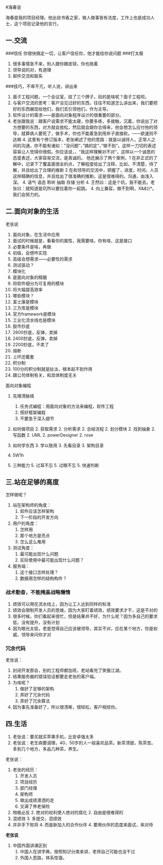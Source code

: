#海春说

海春是我的项目经理。他出自书香之家，做人做事皆有法度，工作上也是成功人士，这个项目记录他的言行。

## 一.交流
###信任
你很快搞定一切，让客户信任你，他才能给你说问题
###打太极
1. 很多事情急不来，别人跟你踢皮球，你也拖着
2. 领导说的对，有道理
3. 邮件交流和联系

###技巧，不卑不亢，听人说，讲出来
1. 面子工程问题，一个会议室，挂了三个牌子，目的是啥呢？面子工程呗。
2. 与客户交流的思考：客户没见过好的东西，往往不知道怎么讲出来，我们要把好的东西展现给他们，我们去引领他们，作为主导。
3. 软件设计的需求——是面向对象程序设计的很重要的部分。
4. 老张跟我说：跟客户说需求不能太硬，你要多练，多接触，沉着，你说出了对方想要的东西，对方就会放松，然后就会跟你合得来，他会想怎么应付他的领导，就算病人要死了，做手术，你也不能着急到用斧子直接砍。——欲速则不达嘛
    4. 这里有个修订版本，老张阐述了他的思路：就是以诚待人，正常人之间的沟通，你不能有诸如：”没问题“，”搞的定“，”做不到“。这样一刀切的表述容易让人觉得你很假。你应该说，，“我这样理解对不对”，这样以一个诚恳的态度表述，大家容易交流，是真诚的。 他还展示了两个案例，1 在非正式的了解中，记录下了覆盖面很全的点，了解程度给出了注释，比如，不清楚，待了解，并且给出了合理的推断  2 在和领导的交流中，把握了，进度，时间，人员这样精确的信息，并且给出了很准确的推断。这是很难得的。沟通，由浅入深。
    4. 语气 语态 聆听 抽取 存储 分析
    4. 王然曰：这是个坑，我不能去。老张曰：就知道是坑所以要拉着你一起跳。
    4. 向上兼容，做不到啊，X&*&*))*。我们会努力的。

## 二.面向对象的生活
老张说
1. 面向对象，在生活中应用
  1. 面试的时候就是，看看你的属性，我需要啥，你有啥，这是接口
  1. 必要条件是啥，再做
2. 初级，会想咋实现
  2. 高级会想需求——必要性的需求
  2. 测试驱动？
3. 模块化
  3. 是面向对象的精髓
  3. 将软件细分为可复用的模块
  3. 将大幅提高效率
4. 哪些模块？
  4. 富士康是模块
  4. 三方库是模块
  4. 官方framework是模块
  4. 工业化流水线也是模块
5. 股市抄底
  5. 2600抄底，反弹，卖掉
  5. 2400抄底，反弹，卖掉
  5. 2200抄底，不卖了
6. 熔断
  6. 上环还戴套
7. 积分制
  7. 100分的积分制就是扯淡，根本起不到作用
  7. 跟公司体制有关，和具体制度无关
 
面向对象编程

1. 先理清脉络
    1. 任务式编程：用面向对象的方法来编程，软件工程
    1. 搭好框架编程
    1. 不要急于深入细节 
  
2. 如何做项目
    2. 获取需求
    2. 分析需求
    2. 总结流程
    2. 划分模块
    2. 找到抽象
    2. 写函数
    2. UML
    2. powerDesigner
    2. rose
3. 如何学东西
    3. 学以致用
    3. 先看目录
    3. 架构目录
4. 5W1h
5. 三种能力
    5. 过耳不忘
    5. 过眼不忘
    5. 快速判断



## 三.站在足够的高度

怎样做呢？

1. 站在架构师的角度：
    1. 软件应该怎样架构
    2. 下一阶段的开发方向
2. 用户的角度：
    1. 怎样用
    2. 那个地方是亮点
    3. 怎么这么难用
3. 测试角度：
    1. 最可能出现什么问题
    2. 实际使用中最可能出现什么问题？
4. 服务端：
    1. 这个接口怎样处理？
    2. 数据用怎样的结构构件？

### 战术勤奋，不能掩盖战略懒惰

1. 绩效可以用在流水线上，因为让工人达到同样的标准
2. 绩效会限制开发人员的思维，因为大家盯着绩效，绩效要求才干，这是不对的
3. 很多时候，你们看起来很忙，但是结果并不好，为什么呢？因为多自己的要求低，没有提升，没有计划
4. 因为眼光太低，老是觉得自己应该被领导，其实不对，应在某个地方，你是权威，领导来问你才对

### 冗余代码

老张说：

1. 封闭开发那会，别的工程师都加班，老站看完了笑傲江湖。
2. 结果服务器的错误验证都要走老张的客户端。
3. 为啥呢？
    1. 做好了足够的架构
    2. 弄好了冗余代码
    3. 弄好了冗余算法
4. 因为事先准备好了，所以很清晰，很轻松，客户相信你。



## 四.生活
1. 老张说：要买就买苹果手机，比安卓强太多
2. 老张说：老生病要调理，40，50岁的人一般喜欢品茶。新茶清甜，陈茶苦。多到几个地方，多品几种茶，养生。

老张说：

1. 老张的经历：
    1. 开发人员
    1. 项目经历
    1. 部门经理
    1. 架构师
    1. 做出成绩潇洒的走
    1. 交满了养老保险
2. 物极必反
    2. 绝对的权利使人绝对的腐化
    2. 自由是很难得的
3. 混绩效
    3. 多提交，混绩效
4. 并非手下败将
    4. 而是新加入的合作伙伴
    4. 要用伙伴的态度来面试，来对待

**老张说**

1. 中国外国讲课区别
    1. 中国人在讲字典，按照知识分类来讲，老师自己可能也没干过
    1. 外国人思路，体系性强，
 

